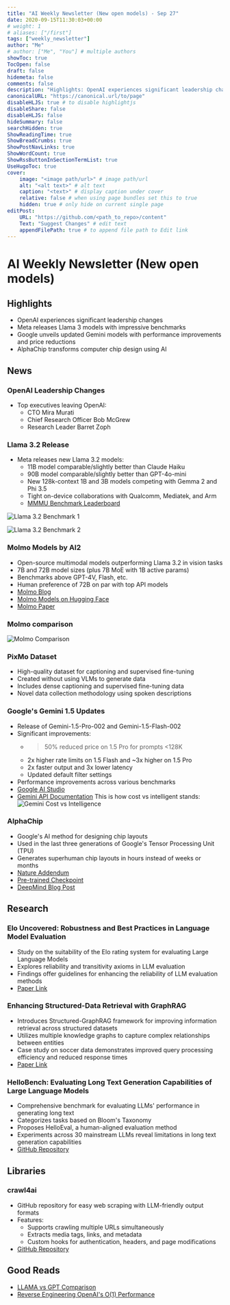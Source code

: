 ```yaml
---
title: "AI Weekly Newsletter (New open models) - Sep 27"
date: 2020-09-15T11:30:03+00:00
# weight: 1
# aliases: ["/first"]
tags: ["weekly_newsletter"]
author: "Me"
# author: ["Me", "You"] # multiple authors
showToc: true
TocOpen: false
draft: false
hidemeta: false
comments: false
description: "Highlights: OpenAI experiences significant leadership changes, Meta releases Llama 3 models with impressive benchmarks, Google unveils updated Gemini models with performance improvements and price reductions, AlphaChip transforms computer chip design using AI"
canonicalURL: "https://canonical.url/to/page"
disableHLJS: true # to disable highlightjs
disableShare: false
disableHLJS: false
hideSummary: false
searchHidden: true
ShowReadingTime: true
ShowBreadCrumbs: true
ShowPostNavLinks: true
ShowWordCount: true
ShowRssButtonInSectionTermList: true
UseHugoToc: true
cover:
    image: "<image path/url>" # image path/url
    alt: "<alt text>" # alt text
    caption: "<text>" # display caption under cover
    relative: false # when using page bundles set this to true
    hidden: true # only hide on current single page
editPost:
    URL: "https://github.com/<path_to_repo>/content"
    Text: "Suggest Changes" # edit text
    appendFilePath: true # to append file path to Edit link
---
```





# AI Weekly Newsletter (New open models)

## Highlights

- OpenAI experiences significant leadership changes
- Meta releases Llama 3 models with impressive benchmarks
- Google unveils updated Gemini models with performance improvements and price reductions
- AlphaChip transforms computer chip design using AI

## News

### OpenAI Leadership Changes

- Top executives leaving OpenAI:
  - CTO Mira Murati
  - Chief Research Officer Bob McGrew
  - Research Leader Barret Zoph

### Llama 3.2 Release

- Meta releases new Llama 3.2 models:
  - 11B model comparable/slightly better than Claude Haiku
  - 90B model comparable/slightly better than GPT-4o-mini
  - New 128k-context 1B and 3B models competing with Gemma 2 and Phi 3.5
  - Tight on-device collaborations with Qualcomm, Mediatek, and Arm
  - [MMMU Benchmark Leaderboard](https://mmmu-benchmark.github.io/#leaderboard)

![Llama 3.2 Benchmark 1](sep_27/Pasted%20image%2020240927101929.png)

![Llama 3.2 Benchmark 2](sep_27/Pasted%20image%2020240927101947.png)

### Molmo Models by AI2

- Open-source multimodal models outperforming Llama 3.2 in vision tasks
- 7B and 72B model sizes (plus 7B MoE with 1B active params)
- Benchmarks above GPT-4V, Flash, etc.
- Human preference of 72B on par with top API models
- [Molmo Blog](https://molmo.allenai.org/blog)
- [Molmo Models on Hugging Face](https://huggingface.co/collections/allenai/molmo-66f379e6fe3b8ef090a8ca19)
- [Molmo Paper](https://arxiv.org/pdf/2409.17146)
### Molmo comparison
![Molmo Comparison](sep_27/Pasted%20image%2020240927101904.png)

### PixMo Dataset

- High-quality dataset for captioning and supervised fine-tuning
- Created without using VLMs to generate data
- Includes dense captioning and supervised fine-tuning data
- Novel data collection methodology using spoken descriptions

### Google's Gemini 1.5 Updates

- Release of Gemini-1.5-Pro-002 and Gemini-1.5-Flash-002
- Significant improvements:
  - >50% reduced price on 1.5 Pro for prompts <128K
  - 2x higher rate limits on 1.5 Flash and ~3x higher on 1.5 Pro
  - 2x faster output and 3x lower latency
  - Updated default filter settings
- Performance improvements across various benchmarks
- [Google AI Studio](https://aistudio.google.com/app/prompts/new_chat?model=gemini-1.5-pro-002)
- [Gemini API Documentation](https://ai.google.dev/gemini-api/docs/models/gemini)
This is how cost vs intelligent stands:
![Gemini Cost vs Intelligence](sep_27/Pasted%20image%2020240927094928.png)
### AlphaChip

- Google's AI method for designing chip layouts
- Used in the last three generations of Google's Tensor Processing Unit (TPU)
- Generates superhuman chip layouts in hours instead of weeks or months
- [Nature Addendum](https://www.nature.com/articles/s41586-024-08032-5)
- [Pre-trained Checkpoint](https://github.com/google-research/circuit_training/?tab=readme-ov-file#PreTrainedModelCheckpoint)
- [DeepMind Blog Post](https://deepmind.google/discover/blog/how-alphachip-transformed-computer-chip-design/)

## Research

### Elo Uncovered: Robustness and Best Practices in Language Model Evaluation

- Study on the suitability of the Elo rating system for evaluating Large Language Models
- Explores reliability and transitivity axioms in LLM evaluation
- Findings offer guidelines for enhancing the reliability of LLM evaluation methods
- [Paper Link](https://arxiv.org/abs/2311.17295)

### Enhancing Structured-Data Retrieval with GraphRAG

- Introduces Structured-GraphRAG framework for improving information retrieval across structured datasets
- Utilizes multiple knowledge graphs to capture complex relationships between entities
- Case study on soccer data demonstrates improved query processing efficiency and reduced response times
- [Paper Link](https://arxiv.org/abs/2409.17580)

### HelloBench: Evaluating Long Text Generation Capabilities of Large Language Models

- Comprehensive benchmark for evaluating LLMs' performance in generating long text
- Categorizes tasks based on Bloom's Taxonomy
- Proposes HelloEval, a human-aligned evaluation method
- Experiments across 30 mainstream LLMs reveal limitations in long text generation capabilities
- [GitHub Repository](https://github.com/Quehry/HelloBench)

## Libraries

### crawl4ai

- GitHub repository for easy web scraping with LLM-friendly output formats
- Features:
  - Supports crawling multiple URLs simultaneously
  - Extracts media tags, links, and metadata
  - Custom hooks for authentication, headers, and page modifications
- [GitHub Repository](https://github.com/unclecode/crawl4ai)

## Good Reads

- [LLAMA vs GPT Comparison](https://github.com/rasbt/LLMs-from-scratch/blob/main/ch05/07_gpt_to_llama/converting-gpt-to-llama2.ipynb)
- [Reverse Engineering OpenAI's O(1) Performance](https://www.interconnects.ai/p/reverse-engineering-openai-o1)

